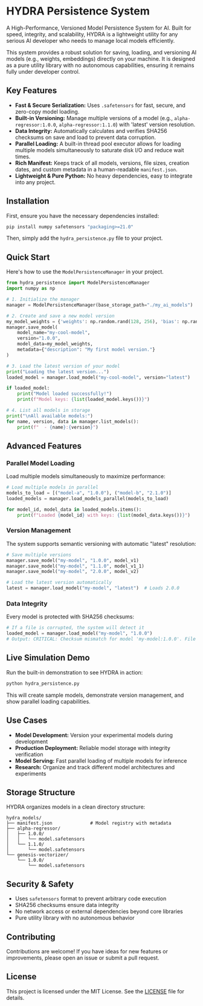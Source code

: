 # HYDRA Persistence System

A High-Performance, Versioned Model Persistence System for AI. Built for speed, integrity, and scalability, HYDRA is a lightweight utility for any serious AI developer who needs to manage local models efficiently.

This system provides a robust solution for saving, loading, and versioning AI models (e.g., weights, embeddings) directly on your machine. It is designed as a pure utility library with no autonomous capabilities, ensuring it remains fully under developer control.

## Key Features

- **Fast & Secure Serialization:** Uses `.safetensors` for fast, secure, and zero-copy model loading.
- **Built-in Versioning:** Manage multiple versions of a model (e.g., `alpha-regressor:1.0.0`, `alpha-regressor:1.1.0`) with 'latest' version resolution.
- **Data Integrity:** Automatically calculates and verifies SHA256 checksums on save and load to prevent data corruption.
- **Parallel Loading:** A built-in thread pool executor allows for loading multiple models simultaneously to saturate disk I/O and reduce wait times.
- **Rich Manifest:** Keeps track of all models, versions, file sizes, creation dates, and custom metadata in a human-readable `manifest.json`.
- **Lightweight & Pure Python:** No heavy dependencies, easy to integrate into any project.

## Installation

First, ensure you have the necessary dependencies installed:

```bash
pip install numpy safetensors "packaging>=21.0"
```

Then, simply add the `hydra_persistence.py` file to your project.

## Quick Start

Here's how to use the `ModelPersistenceManager` in your project.

```python
from hydra_persistence import ModelPersistenceManager
import numpy as np

# 1. Initialize the manager
manager = ModelPersistenceManager(base_storage_path="./my_ai_models")

# 2. Create and save a new model version
my_model_weights = {'weights': np.random.rand(128, 256), 'bias': np.random.rand(256)}
manager.save_model(
    model_name="my-cool-model", 
    version="1.0.0", 
    model_data=my_model_weights,
    metadata={"description": "My first model version."}
)

# 3. Load the latest version of your model
print("Loading the latest version...")
loaded_model = manager.load_model("my-cool-model", version="latest")

if loaded_model:
    print("Model loaded successfully!")
    print(f"Model keys: {list(loaded_model.keys())}")

# 4. List all models in storage
print("\nAll available models:")
for name, version, data in manager.list_models():
    print(f"  - {name}:{version}")
```

## Advanced Features

### Parallel Model Loading

Load multiple models simultaneously to maximize performance:

```python
# Load multiple models in parallel
models_to_load = [("model-a", "1.0.0"), ("model-b", "2.1.0")]
loaded_models = manager.load_models_parallel(models_to_load)

for model_id, model_data in loaded_models.items():
    print(f"Loaded {model_id} with keys: {list(model_data.keys())}")
```

### Version Management

The system supports semantic versioning with automatic "latest" resolution:

```python
# Save multiple versions
manager.save_model("my-model", "1.0.0", model_v1)
manager.save_model("my-model", "1.1.0", model_v1_1)  
manager.save_model("my-model", "2.0.0", model_v2)

# Load the latest version automatically
latest = manager.load_model("my-model", "latest")  # Loads 2.0.0
```

### Data Integrity

Every model is protected with SHA256 checksums:

```python
# If a file is corrupted, the system will detect it
loaded_model = manager.load_model("my-model", "1.0.0")
# Output: CRITICAL: Checksum mismatch for model 'my-model:1.0.0'. File may be corrupt!
```

## Live Simulation Demo

Run the built-in demonstration to see HYDRA in action:

```bash
python hydra_persistence.py
```

This will create sample models, demonstrate version management, and show parallel loading capabilities.

## Use Cases

- **Model Development:** Version your experimental models during development
- **Production Deployment:** Reliable model storage with integrity verification
- **Model Serving:** Fast parallel loading of multiple models for inference
- **Research:** Organize and track different model architectures and experiments

## Storage Structure

HYDRA organizes models in a clean directory structure:

```
hydra_models/
├── manifest.json              # Model registry with metadata
├── alpha-regressor/
│   ├── 1.0.0/
│   │   └── model.safetensors
│   └── 1.1.0/
│       └── model.safetensors
└── genesis-vectorizer/
    └── 1.0.0/
        └── model.safetensors
```

## Security & Safety

- Uses `safetensors` format to prevent arbitrary code execution
- SHA256 checksums ensure data integrity
- No network access or external dependencies beyond core libraries
- Pure utility library with no autonomous behavior

## Contributing

Contributions are welcome! If you have ideas for new features or improvements, please open an issue or submit a pull request.

## License

This project is licensed under the MIT License. See the [LICENSE](LICENSE) file for details.